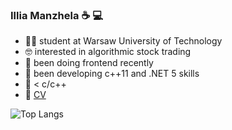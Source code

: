 ### Illia Manzhela :coffee:	:computer:

- :man_student: student at Warsaw University of Technology
- :nerd_face:	interested in algorithmic stock trading
- :art:	been doing frontend recently
- :cowboy_hat_face: been developing c++11 and .NET 5 skills
- :snake: < c/c++ 
- :eyes: [CV](https://github.com/IlliaMan/IlliaMan/blob/main/CV.pdf)


![Top Langs](https://github-readme-stats.vercel.app/api/top-langs/?username=IlliaMan&langs_count=8)
